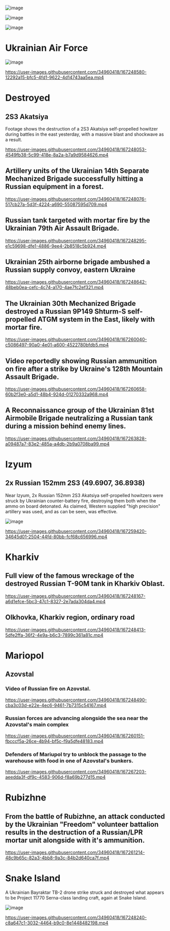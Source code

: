 ![image](https://user-images.githubusercontent.com/34960418/167248941-fc2658c8-0893-45d4-b003-60fd76a2853c.png)

![image](https://user-images.githubusercontent.com/34960418/167248146-123831d6-f2db-48e3-99f0-abea5f13f313.png)

![image](https://user-images.githubusercontent.com/34960418/167248521-cb8eefc8-8d2b-49c9-890a-281736d7a1ac.png)


# Ukrainian Air Force

![image](https://user-images.githubusercontent.com/34960418/167248573-260c218c-644d-4d19-ac9c-df419eec5d88.png)

https://user-images.githubusercontent.com/34960418/167248580-12292a15-bfc5-4fd1-9622-4d14743aa5ea.mp4


# Destroyed

## 2S3 Akatsiya

Footage shows the destruction of a 2S3 Akatsiya self-propelled howitzer during battles in the east yesterday, with a massive blast and shockwave as a result.

https://user-images.githubusercontent.com/34960418/167248053-4549fb38-5c99-418e-8a2a-b7a9d9584626.mp4


## Artillery units of the Ukrainian 14th Separate Mechanized Brigade successfully hitting a Russian equipment in a forest.

https://user-images.githubusercontent.com/34960418/167248076-517cb27a-5d3f-4224-a690-55087595d709.mp4


## Russian tank targeted with mortar fire by the Ukrainian 79th Air Assault Brigade.

https://user-images.githubusercontent.com/34960418/167248295-e1c59698-dfe1-4886-9ee4-2b8518c5b924.mp4


## Ukrainian 25th airborne brigade ambushed a Russian supply convoy, eastern Ukraine

https://user-images.githubusercontent.com/34960418/167248642-48beb0ea-cefc-4c74-a170-4ae7fc2ef321.mp4


## The Ukrainian 30th Mechanized Brigade destroyed a Russian 9P149 Shturm-S self-propelled ATGM system in the East, likely with mortar fire.

https://user-images.githubusercontent.com/34960418/167260040-c5086497-90a0-4e01-a600-4522780bfdb5.mp4


## Video reportedly showing Russian ammunition on fire after a strike by Ukraine's 128th Mountain Assault Brigade.

https://user-images.githubusercontent.com/34960418/167260658-60b2f3e0-a5d1-48b4-924d-01270332a968.mp4


## A Reconnaissance group of the Ukrainian 81st Airmobile Brigade neutralizing a Russian tank during a mission behind enemy lines.

https://user-images.githubusercontent.com/34960418/167263828-a09487a7-83e2-485a-a4db-2b9a0708ba99.mp4


# Izyum

## 2x Russian 152mm 2S3 (49.6907, 36.8938)

Near Izyum, 2x Russian 152mm 2S3 Akatsiya self-propelled howitzers were struck by Ukrainian counter-battery fire, destroying them both when the ammo on board detonated. As claimed, Western supplied "high precision" artillery was used, and as can be seen, was effective.

![image](https://user-images.githubusercontent.com/34960418/167259586-011785c1-2c6d-46d9-a177-6f24e9951a01.png)

https://user-images.githubusercontent.com/34960418/167259420-34645d01-2504-44fd-80bb-fcf68c656996.mp4


# Kharkiv

## Full view of the famous wreckage of the destroyed Russian T-90M tank in Kharkiv Oblast.

https://user-images.githubusercontent.com/34960418/167248167-a6d1efce-5bc3-47c1-8327-2e7ada304da4.mp4


## Olkhovka, Kharkiv region, ordinary road 

https://user-images.githubusercontent.com/34960418/167248413-5dfe2ffa-36f2-4e9a-b6c3-7899c361a81c.mp4


# Mariopol

## Azovstal

### Video of Russian fire on Azovstal. 

https://user-images.githubusercontent.com/34960418/167248490-cba3c03d-e22e-4ec6-9461-7b7315c54167.mp4


### Russian forces are advancing alongside the sea near the Azovstal's main complex

https://user-images.githubusercontent.com/34960418/167260151-fbcccf5a-26ce-4b94-bf5c-f9a5dfe48183.mp4


### Defenders of Mariupol try to unblock the passage to the warehouse with food in one of Azovstal's bunkers.

https://user-images.githubusercontent.com/34960418/167267203-aeedda3f-df9c-4583-906d-f8a69b277d15.mp4


# Rubizhne

## From the battle of Rubizhne, an attack conducted by the Ukrainian "Freedom" volunteer battalion results in the destruction of a Russian/LPR mortar unit alongside with it's ammunition.

https://user-images.githubusercontent.com/34960418/167261214-48c9b65c-82a3-4bb8-9a3c-84b2d640ca7f.mp4


# Snake Island

A Ukrainian Bayraktar TB-2 drone strike struck and destroyed what appears to be Project 11770 Serna-class landing craft, again at Snake Island.

![image](https://user-images.githubusercontent.com/34960418/167248218-a8c8fb96-bb26-4875-bccb-14822e530ff8.png)

https://user-images.githubusercontent.com/34960418/167248240-c8a647c1-3032-4464-b9c0-8e1448482198.mp4




